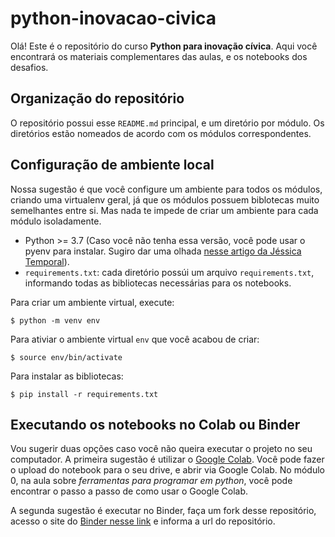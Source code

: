 # python-inovacao-civica

Olá! Este é o repositório do curso **Python para inovação cívica**. Aqui você encontrará os materiais complementares das aulas, e os notebooks dos desafios.

## Organização do repositório

O repositório possui esse `README.md` principal, e um diretório por módulo. Os diretórios estão nomeados de acordo com os módulos correspondentes.

## Configuração de ambiente local

Nossa sugestão é que você configure um ambiente para todos os módulos, criando uma virtualenv geral, já que os módulos possuem biblotecas muito semelhantes entre si. Mas nada te impede de criar um ambiente para cada módulo isoladamente.  

* Python >= 3.7 (Caso você não tenha essa versão, você pode usar o pyenv para instalar. Sugiro dar uma olhada [nesse artigo da Jéssica Temporal](https://jtemporal.com/pyenv-inicio/)).
* `requirements.txt`: cada diretório possúi um arquivo `requirements.txt`, informando todas as bibliotecas necessárias para os notebooks.

Para criar um ambiente virtual, execute:
```
$ python -m venv env
```

Para ativiar o ambiente virtual `env` que você acabou de criar:
```
$ source env/bin/activate
```

Para instalar as bibliotecas:
```
$ pip install -r requirements.txt
```

## Executando os notebooks no Colab ou Binder

Vou sugerir duas opções caso você não queira executar o projeto no seu computador. A primeira sugestão é utilizar o [Google Colab](https://colab.research.google.com/). Você pode fazer o upload do notebook para o seu drive, e abrir via Google Colab. No módulo 0, na aula sobre *ferramentas para programar em python*, você pode encontrar o passo a passo de como usar o Google Colab.

A segunda sugestão é executar no Binder, faça um fork desse repositório, acesso o site do [Binder nesse link](https://mybinder.org) e informa a url do repositório. 
